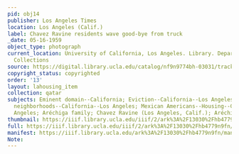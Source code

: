 ```yaml
---
pid: obj14
publisher: Los Angeles Times
location: Los Angeles (Calif.)
label: Chavez Ravine residents wave good-bye from truck
_date: 05-16-1959
object_type: photograph
current_location: University of California, Los Angeles. Library. Department of Special
  Collections
source: https://digital.library.ucla.edu/catalog/nf9n9774bh-03031/track?counter=8&search_id=3889453
copyright_status: copyrighted
order: '13'
layout: lahousing_item
collection: qatar
subjects: Eminent domain--California; Eviction--California--Los Angeles; Mexican American
  neighborhoods--California--Los Angeles; Mexican Americans--Housing--California--Los
  Angeles; Aréchiga family; Chavez Ravine (Los Angeles, Calif.); Aréchiga Family
thumbnail: https://iiif.library.ucla.edu/iiif/2/ark%3A%2F13030%2Fhb4779n9fn/full/100,/0/default.jpg
full: https://iiif.library.ucla.edu/iiif/2/ark%3A%2F13030%2Fhb4779n9fn/full/600,/0/default.jpg
manifest: https://iiif.library.ucla.edu/ark%3A%2F13030%2Fhb4779n9fn/manifest
Note: 
---
```

